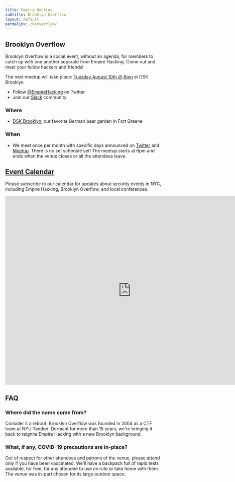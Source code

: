 ```yaml
---
title: Empire Hacking
subtitle: Brooklyn Overflow
layout: default
permalink: /bkoverflow/
---
```


## Brooklyn Overflow

Brooklyn Overflow is a social event, without an agenda, for members to catch up with one another separate from Empire Hacking. Come out and meet your fellow hackers and friends!

The next meetup will take place: [Tuesday August 10th @ 6pm](https://www.meetup.com/Empire-Hacking/events/279719204/) at DSK Brooklyn

* Follow [@EmpireHacking](https://twitter.com/EmpireHacking) on Twitter
* Join our [Slack](https://empireslacking.herokuapp.com) community

### Where

* [DSK Brooklyn](https://dsk-brooklyn.com/), our favorite German beer garden in Fort Greene

### When

* We meet once per month with specific days announced on [Twitter](https://twitter.com/EmpireHacking) and [Meetup](https://www.meetup.com/Empire-Hacking/). There is no set schedule yet! The meetup starts at 6pm and ends when the venue closes or all the attendees leave.

## [Event Calendar](https://calendar.google.com/calendar/embed?src=trailofbits.com_u4ugmlhgr0nf58s1ji8fteed2k%40group.calendar.google.com&ctz=America/New_York)

Please subscribe to our calendar for updates about security events in NYC, including Empire Hacking, Brooklyn Overflow, and local conferences.

<iframe src="https://calendar.google.com/calendar/embed?src=trailofbits.com_u4ugmlhgr0nf58s1ji8fteed2k%40group.calendar.google.com&ctz=America/New_York" style="border: 0" width="800" height="600" frameborder="0" scrolling="no"></iframe>

## FAQ

### Where did the name come from?

Consider it a reboot: Brooklyn Overflow was founded in 2004 as a CTF team at NYU Tandon. Dormant for more than 15 years, we're bringing it back to reignite Empire Hacking with a new Brooklyn background.

### What, if any, COVID-19 precautions are in-place?

Out of respect for other attendees and patrons of the venue, please attend only if you have been vaccinated. We'll have a backpack full of rapid tests available, for free, for any attendee to use on-site or take home with them. The venue was in-part chosen for its large outdoor space.


